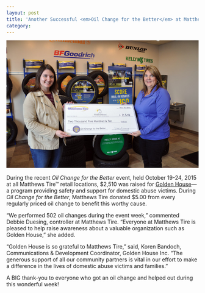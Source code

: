 ```yaml
---
layout: post
title: 'Another Successful <em>Oil Change for the Better</em> at Matthews Tire!'
category:
---
```


![Check Presentation](/img/matthews-check-presentation.jpg)

During the recent *Oil Change for the Better* event, held October 19-24, 2015 at all Matthews Tire™ retail locations, $2,510 was raised for [Golden House](http://www.goldenhousegb.org/)—a program providing safety and support for domestic abuse victims. During *Oil Change for the Better*, Matthews Tire donated $5.00 from every regularly priced oil change to benefit this worthy cause.

“We performed 502 oil changes during the event week,” commented Debbie Duesing, controller at Matthews Tire. “Everyone at Matthews Tire is pleased to help raise awareness about a valuable organization such as Golden House,” she added.

“Golden House is so grateful to Matthews Tire,” said, Koren Bandoch, Communications & Development Coordinator, Golden House Inc. “The generous support of all our community partners is vital in our effort to make a difference in the lives of domestic abuse victims and families.”

A BIG thank-you to everyone who got an oil change and helped out during this wonderful week!
